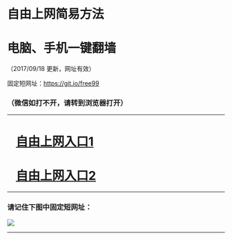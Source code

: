 ﻿# 自由上网简易方法

# 电脑、手机一键翻墙

（2017/09/18 更新，网址有效）

固定短网址：https://git.io/free99

### （微信如打不开，请转到浏览器打开）


***





# &nbsp;&nbsp; <a href="http://ft98513301.fwq-tz1005.info/fwqtz01.html?t=091800110186 " target="_blank">自由上网入口1</a>
# &nbsp;&nbsp; <a href="http://ft2171416471.fwq-tz1006.info/fwqtz02.html?t=09180018022 " target="_blank">自由上网入口2</a>
***

### 请记住下图中固定短网址：

<img src="https://s3-us-west-2.amazonaws.com/fwq-1001/yjfq-20170905okok.png" /> 


***

